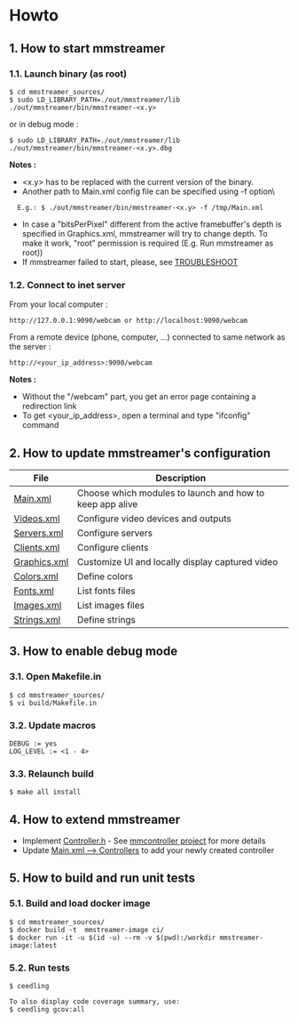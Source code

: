 # Howto

## 1. How to start mmstreamer

### 1.1. Launch binary (as root)
```
$ cd mmstreamer_sources/
$ sudo LD_LIBRARY_PATH=./out/mmstreamer/lib ./out/mmstreamer/bin/mmstreamer-<x.y>
```
or in debug mode :
```
$ sudo LD_LIBRARY_PATH=./out/mmstreamer/lib ./out/mmstreamer/bin/mmstreamer-<x.y>.dbg
```

**Notes :**
- <x.y> has to be replaced with the current version of the binary.
- Another path to Main.xml config file can be specified using -f option\
```
  E.g.: $ ./out/mmstreamer/bin/mmstreamer-<x.y> -f /tmp/Main.xml
```
- In case a "bitsPerPixel" different from the active framebuffer's depth is specified in
  Graphics.xml, mmstreamer will try to change depth. To make it work, "root" permission
  is required (E.g. Run mmstreamer as root))
- If mmstreamer failed to start, please, see [TROUBLESHOOT](TROUBLESHOOT.md)

### 1.2. Connect to inet server

From your local computer :
```
http://127.0.0.1:9090/webcam or http://localhost:9090/webcam
```
From a remote device (phone, computer, ...) connected to same network as the server :
```
http://<your_ip_address>:9090/webcam
```

**Notes :**
- Without the "/webcam" part, you get an error page containing a redirection link
- To get <your_ip_address>, open a terminal and type "ifconfig" command

## 2. How to update mmstreamer's configuration

| File | Description |
| --- | --- |
| [Main.xml](../res/drawer2/Main.xml) | Choose which modules to launch and how to keep app alive |
| [Videos.xml](../res/drawer2/configs/Videos.xml) | Configure video devices and outputs |
| [Servers.xml](../res/drawer2/configs/Servers.xml) | Configure servers |
| [Clients.xml](../res/drawer2/configs/Clients.xml) | Configure clients |
| [Graphics.xml](../res/drawer2/configs/Graphics.xml) | Customize UI and locally display captured video |
| [Colors.xml](../res/drawer2/common/Colors.xml) | Define colors |
| [Fonts.xml](../res/drawer2/common/Fonts.xml) | List fonts files |
| [Images.xml](../res/drawer2/common/Images.xml) | List images files |
| [Strings.xml](../res/drawer2/common/Strings.xml) | Define strings |

## 3. How to enable debug mode

### 3.1. Open Makefile.in
```
$ cd mmstreamer_sources/
$ vi build/Makefile.in
```

### 3.2. Update macros
```
DEBUG := yes
LOG_LEVEL := <1 - 4>
```

### 3.3. Relaunch build
```
$ make all install
```

## 4. How to extend mmstreamer
- Implement [Controller.h](../inc/export/Controller.h) - See [mmcontroller project](https://github.com/BoubacarDiene/mmcontroller) for more details
- Update [Main.xml --> Controllers](../res/drawer2/Main.xml) to add your newly created controller

## 5. How to build and run unit tests

### 5.1. Build and load docker image
```
$ cd mmstreamer_sources/
$ docker build -t  mmstreamer-image ci/
$ docker run -it -u $(id -u) --rm -v $(pwd):/workdir mmstreamer-image:latest
```

### 5.2. Run tests
```
$ ceedling

To also display code coverage summary, use:
$ ceedling gcov:all
```

